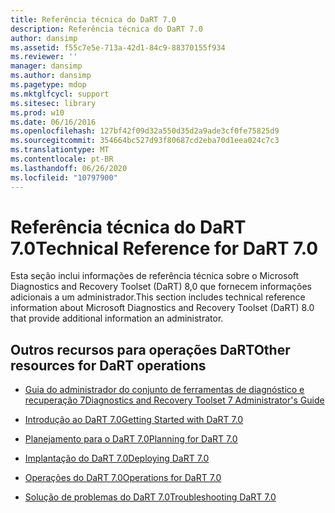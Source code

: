 ```yaml
---
title: Referência técnica do DaRT 7.0
description: Referência técnica do DaRT 7.0
author: dansimp
ms.assetid: f55c7e5e-713a-42d1-84c9-88370155f934
ms.reviewer: ''
manager: dansimp
ms.author: dansimp
ms.pagetype: mdop
ms.mktglfcycl: support
ms.sitesec: library
ms.prod: w10
ms.date: 06/16/2016
ms.openlocfilehash: 127bf42f09d32a550d35d2a9ade3cf0fe75825d9
ms.sourcegitcommit: 354664bc527d93f80687cd2eba70d1eea024c7c3
ms.translationtype: MT
ms.contentlocale: pt-BR
ms.lasthandoff: 06/26/2020
ms.locfileid: "10797900"
---
```

# <span data-ttu-id="2dc3d-103">Referência técnica do DaRT 7.0</span><span class="sxs-lookup"><span data-stu-id="2dc3d-103">Technical Reference for DaRT 7.0</span></span>


<span data-ttu-id="2dc3d-104">Esta seção inclui informações de referência técnica sobre o Microsoft Diagnostics and Recovery Toolset (DaRT) 8,0 que fornecem informações adicionais a um administrador.</span><span class="sxs-lookup"><span data-stu-id="2dc3d-104">This section includes technical reference information about Microsoft Diagnostics and Recovery Toolset (DaRT) 8.0 that provide additional information an administrator.</span></span>

## <span data-ttu-id="2dc3d-105">Outros recursos para operações DaRT</span><span class="sxs-lookup"><span data-stu-id="2dc3d-105">Other resources for DaRT operations</span></span>


-   [<span data-ttu-id="2dc3d-106">Guia do administrador do conjunto de ferramentas de diagnóstico e recuperação 7</span><span class="sxs-lookup"><span data-stu-id="2dc3d-106">Diagnostics and Recovery Toolset 7 Administrator's Guide</span></span>](index.md)

-   [<span data-ttu-id="2dc3d-107">Introdução ao DaRT 7.0</span><span class="sxs-lookup"><span data-stu-id="2dc3d-107">Getting Started with DaRT 7.0</span></span>](getting-started-with-dart-70-new-ia.md)

-   [<span data-ttu-id="2dc3d-108">Planejamento para o DaRT 7.0</span><span class="sxs-lookup"><span data-stu-id="2dc3d-108">Planning for DaRT 7.0</span></span>](planning-for-dart-70-new-ia.md)

-   [<span data-ttu-id="2dc3d-109">Implantação do DaRT 7.0</span><span class="sxs-lookup"><span data-stu-id="2dc3d-109">Deploying DaRT 7.0</span></span>](deploying-dart-70-new-ia.md)

-   [<span data-ttu-id="2dc3d-110">Operações do DaRT 7.0</span><span class="sxs-lookup"><span data-stu-id="2dc3d-110">Operations for DaRT 7.0</span></span>](operations-for-dart-70-new-ia.md)

-   [<span data-ttu-id="2dc3d-111">Solução de problemas do DaRT 7.0</span><span class="sxs-lookup"><span data-stu-id="2dc3d-111">Troubleshooting DaRT 7.0</span></span>](troubleshooting-dart-70-new-ia.md)

 

 





